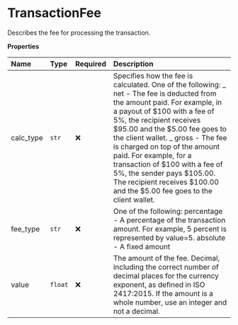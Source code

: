 # TransactionFee

Describes the fee for processing the transaction.

**Properties**

| Name      | Type    | Required | Description                                                                                                                                                                                                                                                                                                                                                                                                                                                      |
| :-------- | :------ | :------- | :--------------------------------------------------------------------------------------------------------------------------------------------------------------------------------------------------------------------------------------------------------------------------------------------------------------------------------------------------------------------------------------------------------------------------------------------------------------- |
| calc_type | `str`   | ❌       | Specifies how the fee is calculated. One of the following: _ net - The fee is deducted from the amount paid. For example, in a payout of $100 with a fee of 5%, the recipient receives $95.00 and the $5.00 fee goes to the client wallet. _ gross - The fee is charged on top of the amount paid. For example, for a transaction of $100 with a fee of 5%, the sender pays $105.00. The recipient receives $100.00 and the $5.00 fee goes to the client wallet. |
| fee_type  | `str`   | ❌       | One of the following: percentage - A percentage of the transaction amount. For example, 5 percent is represented by value=5. absolute - A fixed amount                                                                                                                                                                                                                                                                                                           |
| value     | `float` | ❌       | The amount of the fee. Decimal, including the correct number of decimal places for the currency exponent, as defined in ISO 2417:2015. If the amount is a whole number, use an integer and not a decimal.                                                                                                                                                                                                                                                        |
